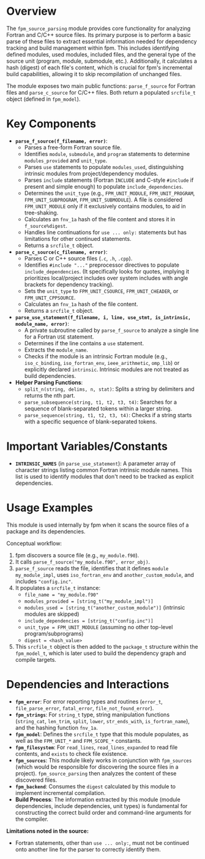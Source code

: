# Overview
The `fpm_source_parsing` module provides core functionality for analyzing Fortran and C/C++ source files. Its primary purpose is to perform a basic parse of these files to extract essential information needed for dependency tracking and build management within fpm. This includes identifying defined modules, used modules, included files, and the general type of the source unit (program, module, submodule, etc.). Additionally, it calculates a hash (digest) of each file's content, which is crucial for fpm's incremental build capabilities, allowing it to skip recompilation of unchanged files.

The module exposes two main public functions: `parse_f_source` for Fortran files and `parse_c_source` for C/C++ files. Both return a populated `srcfile_t` object (defined in `fpm_model`).

# Key Components
- **`parse_f_source(f_filename, error)`**:
  - Parses a free-form Fortran source file.
  - Identifies `module`, `submodule`, and `program` statements to determine `modules_provided` and `unit_type`.
  - Parses `use` statements to populate `modules_used`, distinguishing intrinsic modules from project/dependency modules.
  - Parses `include` statements (Fortran `INCLUDE` and C-style `#include` if present and simple enough) to populate `include_dependencies`.
  - Determines the `unit_type` (e.g., `FPM_UNIT_MODULE`, `FPM_UNIT_PROGRAM`, `FPM_UNIT_SUBPROGRAM`, `FPM_UNIT_SUBMODULE`). A file is considered `FPM_UNIT_MODULE` only if it exclusively contains modules, to aid in tree-shaking.
  - Calculates an `fnv_1a` hash of the file content and stores it in `f_source%digest`.
  - Handles line continuations for `use ... only:` statements but has limitations for other continued statements.
  - Returns a `srcfile_t` object.
- **`parse_c_source(c_filename, error)`**:
  - Parses C or C++ source files (`.c`, `.h`, `.cpp`).
  - Identifies `#include "..."` preprocessor directives to populate `include_dependencies`. (It specifically looks for quotes, implying it prioritizes local/project includes over system includes with angle brackets for dependency tracking).
  - Sets the `unit_type` to `FPM_UNIT_CSOURCE`, `FPM_UNIT_CHEADER`, or `FPM_UNIT_CPPSOURCE`.
  - Calculates an `fnv_1a` hash of the file content.
  - Returns a `srcfile_t` object.
- **`parse_use_statement(f_filename, i, line, use_stmt, is_intrinsic, module_name, error)`**:
  - A private subroutine called by `parse_f_source` to analyze a single line for a Fortran `USE` statement.
  - Determines if the line contains a `use` statement.
  - Extracts the `module_name`.
  - Checks if the module is an intrinsic Fortran module (e.g., `iso_c_binding`, `iso_fortran_env`, `ieee_arithmetic`, `omp_lib`) or explicitly declared `intrinsic`. Intrinsic modules are not treated as build dependencies.
- **Helper Parsing Functions**:
  - `split_n(string, delims, n, stat)`: Splits a string by delimiters and returns the nth part.
  - `parse_subsequence(string, t1, t2, t3, t4)`: Searches for a sequence of blank-separated tokens within a larger string.
  - `parse_sequence(string, t1, t2, t3, t4)`: Checks if a string starts with a specific sequence of blank-separated tokens.

# Important Variables/Constants
- **`INTRINSIC_NAMES`** (in `parse_use_statement`): A parameter array of character strings listing common Fortran intrinsic module names. This list is used to identify modules that don't need to be tracked as explicit dependencies.

# Usage Examples
This module is used internally by fpm when it scans the source files of a package and its dependencies.

Conceptual workflow:
1. fpm discovers a source file (e.g., `my_module.f90`).
2. It calls `parse_f_source("my_module.f90", error_obj)`.
3. `parse_f_source` reads the file, identifies that it defines `module my_module_impl`, uses `iso_fortran_env` and `another_custom_module`, and includes `"config.inc"`.
4. It populates a `srcfile_t` instance:
   - `file_name = "my_module.f90"`
   - `modules_provided = [string_t("my_module_impl")]`
   - `modules_used = [string_t("another_custom_module")]` (intrinsic modules are skipped)
   - `include_dependencies = [string_t("config.inc")]`
   - `unit_type = FPM_UNIT_MODULE` (assuming no other top-level program/subprograms)
   - `digest = <hash_value>`
5. This `srcfile_t` object is then added to the `package_t` structure within the `fpm_model_t`, which is later used to build the dependency graph and compile targets.

# Dependencies and Interactions
- **`fpm_error`**: For error reporting types and routines (`error_t`, `file_parse_error`, `fatal_error`, `file_not_found_error`).
- **`fpm_strings`**: For `string_t` type, string manipulation functions (`string_cat`, `len_trim`, `split`, `lower`, `str_ends_with`, `is_fortran_name`), and the hashing function `fnv_1a`.
- **`fpm_model`**: Defines the `srcfile_t` type that this module populates, as well as the `FPM_UNIT_*` and `FPM_SCOPE_*` constants.
- **`fpm_filesystem`**: For `read_lines`, `read_lines_expanded` to read file contents, and `exists` to check file existence.
- **`fpm_sources`**: This module likely works in conjunction with `fpm_sources` (which would be responsible for discovering the source files in a project). `fpm_source_parsing` then analyzes the content of these discovered files.
- **`fpm_backend`**: Consumes the `digest` calculated by this module to implement incremental compilation.
- **Build Process**: The information extracted by this module (module dependencies, include dependencies, unit types) is fundamental for constructing the correct build order and command-line arguments for the compiler.

**Limitations noted in the source:**
- Fortran statements, other than `use ... only:`, must not be continued onto another line for the parser to correctly identify them.
